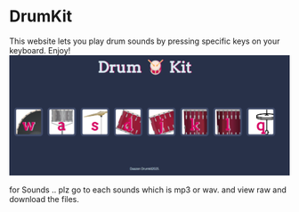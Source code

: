 # DrumKit
This website lets you play drum sounds by pressing specific keys on your keyboard. Enjoy!
![imagealt](https://github.com/Daazen182/DrumKit/blob/fce8e788dc455cbfc360668eef8f9e6af1b54e77/drum.png)

for Sounds .. plz go to each sounds which is mp3 or wav. and view raw and download the files.
